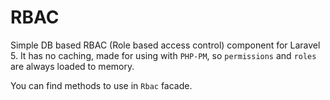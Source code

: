 # RBAC
Simple DB based RBAC (Role based access control) component for Laravel 5.
It has no caching, made for using with `PHP-PM`, so `permissions` and `roles` are always loaded to memory.

You can find methods to use in `Rbac` facade.
